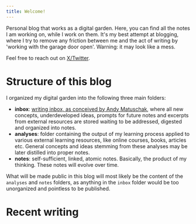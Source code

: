 ```yaml
---
title: Welcome!
---
```


Personal blog that works as a digital garden. Here, you can find all the notes I am working on, while I work on them. It's my best attempt at blogging, where I try to remove any friction between me and the act of writing by 'working with the garage door open'.
Warning: it may look like a mess. 

Feel free to reach out on [X/Twitter](https://x.com/pentamatteo_).

# Structure of this blog
I organized my digital garden into the following three main folders:
- **inbox**: [writing inbox, as conceived by Andy Matuschak](https://notes.andymatuschak.org/zUP4GuzPF33dWkZPiu9N6V5), where all new concepts, underdeveloped ideas, prompts for future notes and excerpts from external resources are stored waiting to be addressed, digested and organized into notes.
- **analyses**: folder containing the output of my learning process applied to various external learning resources, like online courses, books, articles etc. General concepts and ideas stemming from these analyses may be later distilled into proper notes.
- **notes**: self-sufficient, linked, atomic notes. Basically, the product of my thinking. These notes will evolve over time.

What will be made public in this blog will most likely be the content of the `analyses` and `notes` folders, as anything in the `inbox` folder would be too unorganized and pointless to be published.

# Recent writing